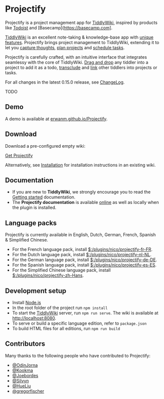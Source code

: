 # Projectify

Projectify is a project management app for [TiddlyWiki](https://tiddlywiki.com), inspired by products like [Todoist](https://todoist.com) and [Basecamp](https://basecamp.com].

[TiddlyWiki](https://tiddlywiki.com) is an excellent note-taking &amp; knowledge-base app with [unique features](https://tiddlywiki.com/#TiddlyWiki). Projectify brings project management to TiddlyWiki, extending it to let you [capture thoughts](https://erwanm.github.io/Projectify/demo.html#%24%3A%2Fplugins%2Fnico%2Fprojectify%2Fdoc%2FInbox), [plan projects](https://erwanm.github.io/Projectify/demo.html#%24%3A%2Fplugins%2Fnico%2Fprojectify%2Fdoc%2FProjects") and [schedule tasks](href="https://erwanm.github.io/Projectify/demo.html#%24%3A%2Fplugins%2Fnico%2Fprojectify%2Fdoc%2FSchedule).

Projectify is carefully crafted, with an intuitive interface that integrates seamlessy with the core of TiddlyWiki. [Drag and drop](https://tiddlywiki.com/#Drag%20and%20Drop) any tiddler into a project to add it as a todo, [transclude](https://tiddlywiki.com/#Transclusion) and [link](https://tiddlywiki.com/#Linking%20in%20WikiText) other tiddlers into projects or tasks.

For all changes in the latest 0.15.0 release, see [ChangeLog](href="https://erwanm.github.io/Projectify/demo.html#%24%3A%2Fplugins%2Fnico%2Fprojectify%2Fchangelog).

TODO

## Demo

A demo is available at [erwanm.github.io/Projectify](https://erwanm.github.io/Projectify).

## Download

Download a pre-configured empty wiki:

[Get Projectify](https://erwanm.github.io/Projectify/empty.html)

Alternatively, see [Installation](https://erwanm.github.io/Projectify/demo.html#%24%3A%2Fplugins%2Fnico%2Fprojectify%2Fdoc%2FInstallation) for installation instructions in an existing wiki.

## Documentation

- If you are new to **TiddlyWiki**, we strongly encourage you to read the [Getting started](https://tiddlywiki.com/#GettingStarted) documentation.
- The **Projectify documentation** is available [online](href="https://erwanm.github.io/Projectify/demo.html#%24%3A%2Fplugins%2Fnico%2Fprojectify%2Fdoc%2FHelp") as well as locally when the plugin is installed.

## Language packs

Projectify is currently available in English, Dutch, German, French, Spanish &amp; Simplified Chinese.

- For the French language pack, install [$:/plugins/nico/projectify-fr-FR](https://erwanm.github.io/Projectify/demo.html#%24%3A%2Fplugins%2Fnico%2Fprojectify-fr-FR").
- For the Dutch language pack, install [$:/plugins/nico/projectify-nl-NL](https://erwanm.github.io/Projectify/demo.html#%24%3A%2Fplugins%2Fnico%2Fprojectify-nl-NL").
- For the German language pack, install [$:/plugins/nico/projectify-de-DE](https://erwanm.github.io/Projectify/demo.html#%24%3A%2Fplugins%2Fnico%2Fprojectify-de-DE").
- For the Spanish language pack, install [$:/plugins/nico/projectify-es-ES](href="https://erwanm.github.io/Projectify/demo.html#%24%3A%2Fplugins%2Fnico%2Fprojectify-es-ES").
- For the Simplified Chinese language pack, install [$:/plugins/nico/projectify-zh-Hans](https://erwanm.github.io/Projectify/demo.html#%24%3A%2Fplugins%2Fnico%2Fprojectify-zh-Hans).

## Development setup

- Install [Node.js](https://nodejs.org/en/)
- In the root folder of the project run `npm install`
- To start the [TiddlyWiki](https://erwanm.github.io/Projectify/demo.html#TiddlyWiki) server, run `npm run serve`. The wiki is available at [http://localhost:8080](http://localhost:8080).
- To serve or build a specific language edition, refer to `package.json`
- To build HTML files for all editions, run `npm run build`

## Contributors

Many thanks to the following people who have contributed to Projectify:

- [@OdinJorna](https://github.com/OdinJorna)
- [@Kookma](https://github.com/kookma)
- [@Joebordes](https://github.com/joebordes)
- [@Silvyn](https://github.com/silvyn)
- [@HueLiu](https://github.com/HueLiu)
- [@gregorfischer](https://github.com/gregorfischer)
